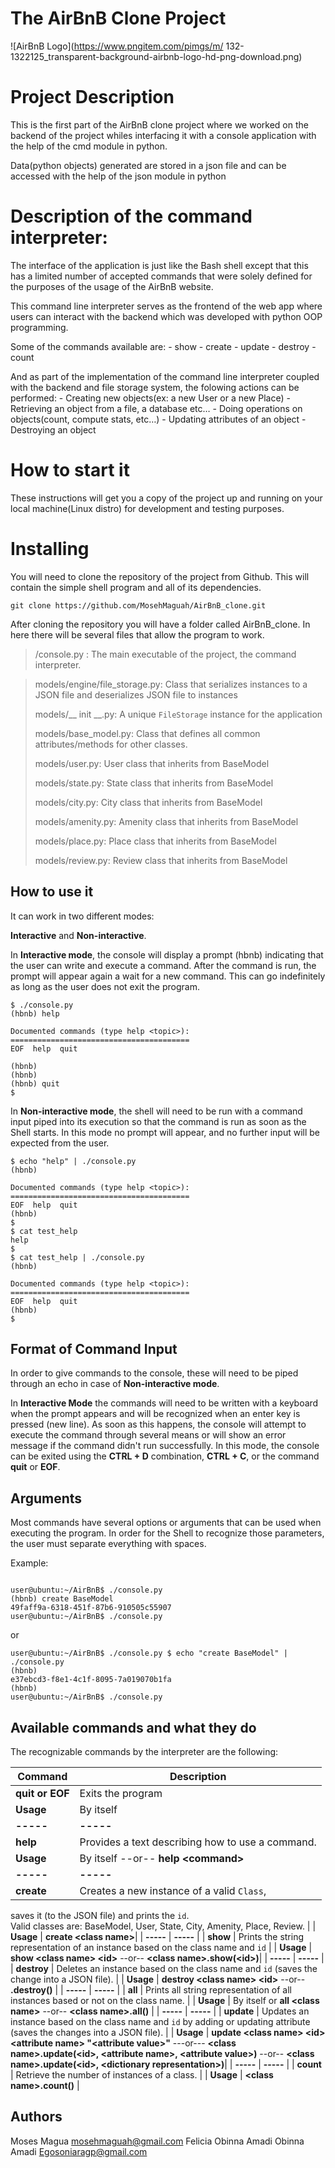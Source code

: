 # The AirBnB Clone Project
![AirBnB Logo](https://www.pngitem.com/pimgs/m/
132-1322125_transparent-background-airbnb-logo-hd-png-download.png)

# Project Description
This is the first part of the AirBnB clone project where we worked on
the backend of the project whiles interfacing it with a console
application with the help of the cmd module in python.

Data(python objects) generated are stored in a json file and can be
accessed with the help of the json module in python

# Description of the command interpreter:
The interface of the application is just like the Bash shell except
that this has a limited number of accepted commands that were solely
defined for the purposes of the usage of the AirBnB website.

This command line interpreter  serves as the frontend of the web app
where users can interact with the backend which was developed with
python OOP programming.

Some of the commands available are:
    - show
    - create
    - update
    - destroy
    - count

And as part of the implementation of the command line interpreter coupled
with the backend and file storage system, the folowing actions can be
performed:
    - Creating new objects(ex: a new User or a new Place)
    - Retrieving an object from a file, a database etc…
    - Doing operations on objects(count, compute stats, etc…)
    - Updating attributes of an object
    - Destroying an object

# How to start it
These instructions will get you a copy of the project up and running on
your local machine(Linux distro) for development and testing purposes.

# Installing

You will need to clone the repository of the project from Github.
This will contain the simple shell program and all of its dependencies.

```
git clone https://github.com/MosehMaguah/AirBnB_clone.git
```
After cloning the repository you will have a folder called AirBnB_clone.
In here there will be several files that allow the program to work.

> /console.py : The main executable of the project, the command interpreter.

> models/engine/file_storage.py: Class that serializes instances to a 
JSON file and deserializes JSON file to instances
>
> models/__ init __.py:  A unique `FileStorage` instance for the application
>
> models/base_model.py: Class that defines all common attributes/methods
for other classes.
>
> models/user.py: User class that inherits from BaseModel
>
>models/state.py: State class that inherits from BaseModel
>
>models/city.py: City class that inherits from BaseModel
>
>models/amenity.py: Amenity class that inherits from BaseModel
>
>models/place.py: Place class that inherits from BaseModel
>
>models/review.py: Review class that inherits from BaseModel


## How to use it
It can work in two different modes:

**Interactive** and **Non-interactive**.

In **Interactive mode**, the console will display a prompt (hbnb)
indicating that the user can write and execute a command.
After the command is run, the prompt will appear again a wait for a new
command.
This can go indefinitely as long as the user does not exit the program.

```
$ ./console.py
(hbnb) help

Documented commands (type help <topic>):
========================================
EOF  help  quit

(hbnb)
(hbnb)
(hbnb) quit
$
```

In **Non-interactive mode**, the shell will need to be run with a command
input piped into its execution so that the command is run as soon as the
Shell starts. In this mode no prompt will appear, and no further input
will be expected from the user.

```
$ echo "help" | ./console.py
(hbnb)

Documented commands (type help <topic>):
========================================
EOF  help  quit
(hbnb)
$
$ cat test_help
help
$
$ cat test_help | ./console.py
(hbnb)

Documented commands (type help <topic>):
========================================
EOF  help  quit
(hbnb)
$
```

## Format of Command Input

In order to give commands to the console, these will need to be piped
through an echo in case of  **Non-interactive mode**.

In  **Interactive Mode**  the commands will need to be written with a
keyboard when the prompt appears and will be recognized when an enter
key is pressed (new line). As soon as this happens, the console will
attempt to execute the command through several means or will show an
error message if the command didn't run successfully. In this mode,
the console can be exited using the **CTRL + D** combination,
**CTRL + C**, or the command **quit** or **EOF**.

## Arguments

Most commands have several options or arguments that can be used
when executing the program. In order for the Shell to recognize those
parameters, the user must separate everything with spaces.

Example:

```

user@ubuntu:~/AirBnB$ ./console.py
(hbnb) create BaseModel
49faff9a-6318-451f-87b6-910505c55907
user@ubuntu:~/AirBnB$ ./console.py

```

or

```
user@ubuntu:~/AirBnB$ ./console.py $ echo "create BaseModel" | ./console.py
(hbnb)
e37ebcd3-f8e1-4c1f-8095-7a019070b1fa
(hbnb)
user@ubuntu:~/AirBnB$ ./console.py
```

## Available commands and what they do

The recognizable commands by the interpreter are the following:

|Command| Description |
|--|--|
| **quit or EOF** | Exits the program |
| **Usage** | By itself |
| **-----** | **-----** |
| **help** | Provides a text describing how to use a command.  |
| **Usage** | By itself --or-- **help <command\>** |
| **-----** | **-----** |
| **create** | Creates a new instance of a valid `Class`, 
saves it (to the JSON file) and prints the `id`.  
Valid classes are: BaseModel, User, State, City, Amenity, Place, Review. |
| **Usage** | **create <class name\>**|
| **-----** | **-----** |
| **show** | Prints the string representation of an instance based 
on the class name and `id`  |
| **Usage** | **show <class name\> <id\>** --or-- 
**<class name\>.show(<id\>)**|
| **-----** | **-----** |
| **destroy** | Deletes an instance based on the class name and `id` 
(saves the change into a JSON file).  |
| **Usage** | **destroy <class name\> <id\>** --or-- 
**<class name>.destroy(<id>)** |
| **-----** | **-----** |
| **all** | Prints all string representation of all instances based 
or not on the class name.  |
| **Usage** | By itself or **all <class name\>** --or-- 
**<class name\>.all()** |
| **-----** | **-----** |
| **update** | Updates an instance based on the class name and `id` by 
adding or updating attribute (saves the changes into a JSON file).  |
| **Usage** | **update <class name\> <id\> <attribute name\> 
"<attribute value\>"** ---or--- **<class name\>.update(<id\>, 
<attribute name\>, <attribute value\>)** --or-- 
**<class name\>.update(<id\>, <dictionary representation\>)**|
| **-----** | **-----** |
| **count** | Retrieve the number of instances of a class.  |
| **Usage** | **<class name\>.count()** |

## Authors

Moses Magua <mosehmaguah@gmail.com>
Felicia Obinna Amadi Obinna Amadi <Egosoniaragp@gmail.com>
